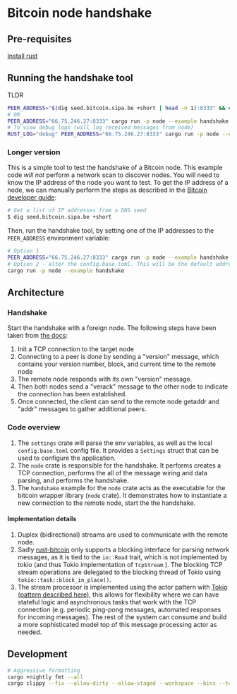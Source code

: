 # Bitcoin node handshake

## Pre-requisites

[Install rust](https://www.rust-lang.org/tools/install)

## Running the handshake tool
TLDR
```bash
PEER_ADDRESS="$(dig seed.bitcoin.sipa.be +short | head -n 1):8333" && cargo run -p node --example handshake
# OR
PEER_ADDRESS="66.75.246.27:8333" cargo run -p node --example handshake
# To view debug logs (will log received messages from node)
RUST_LOG="debug" PEER_ADDRESS="66.75.246.27:8333" cargo run -p node --example handshake
```

### Longer version
This is a simple tool to test the handshake of a Bitcoin node. This example code *will not* perform a network scan to discover nodes. You will need to know the IP address of the node you want to test.
To get the IP address of a node, we can manually perform the steps as described in the [Bitcoin developer guide](https://developer.bitcoin.org/devguide/p2p_network.html):

```bash
# Get a list of IP addresses from a DNS seed
$ dig seed.bitcoin.sipa.be +short
```

Then, run the handshake tool, by setting one of the IP addresses to the `PEER_ADDRESS` environment variable:

```bash
# Option 1
PEER_ADDRESS="66.75.246.27:8333" cargo run -p node --example handshake
# Option 2 - alter the config.base.toml. This will be the default address, but requires a recompilation
cargo run -p node --example handshake
```

## Architecture

### Handshake
Start the handshake with a foreign node. The following steps have been taken from [the docs](https://developer.bitcoin.org/devguide/p2p_network.html#connecting-to-peers):
1. Init a TCP connection to the target node
2. Connecting to a peer is done by sending a "version" message, which contains your version number, block, and current time to the remote node
3. The remote node responds with its own "version" message.
4. Then both nodes send a "verack" message to the other node to indicate the connection has been established.
5. Once connected, the client can send to the remote node getaddr and "addr" messages to gather additional peers.

### Code overview
1. The `settings` crate will parse the env variables, as well as the local `config.base.toml` config file. It provides a `Settings` struct that can be used to configure the application.
2. The `node` crate is responsible for the handshake. It performs creates a TCP connection, performs the all of the message wiring and data parsing, and performs the handshake.
3. The `handshake` example for the `node` crate acts as the executable for the bitcoin wrapper library (`node` crate). It demonstrates how to instantiate a new connection to the remote node, start the the handshake.

#### Implementation details
1. Duplex (bidirectional) streams are used to communicate with the remote node.
2. Sadly [rust-bitcoin](https://github.com/rust-bitcoin/rust-bitcoin) only supports a blocking interface for parsing network messages, as it is tied to the `io::Read` trait, which is not implemented by tokio (and thus Tokio implementation of `TcpStream` ). The blocking TCP stream operations are delegated to the blocking thread of Tokio using `tokio::task::block_in_place()`.
3. The stream processor is implemented using the actor pattern with [Tokio (pattern described here)](https://ryhl.io/blog/actors-with-tokio/), this allows for flexibility where we can have stateful logic and asynchronous tasks that work with the TCP connection (e.g. periodic ping-pong messages, automated responses for incoming messages). The rest of the system can consume and build a more sophisticated model top of this message processing actor as needed.


## Development
```bash
# Aggressive formatting
cargo +nightly fmt --all
cargo clippy --fix --allow-dirty --allow-staged --workspace --bins --tests
```
